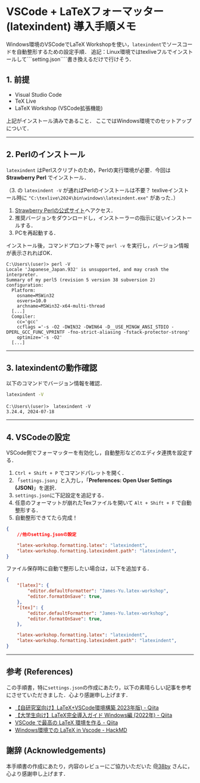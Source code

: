 # VSCode + LaTeXフォーマッター(latexindent) 導入手順メモ

Windows環境のVSCodeでLaTeX Workshopを使い，`latexindent`でソースコードを自動整形するための設定手順．
追記：Linux環境ではtexliveフルでインストールして```setting.json````書き換えるだけで行けそう．

## 1. 前提

- Visual Studio Code
- TeX Live
- LaTeX Workshop (VSCode拡張機能)

上記がインストール済みであること．
ここではWindows環境でのセットアップについて．

---

## 2. Perlのインストール

`latexindent` はPerlスクリプトのため，Perlの実行環境が必要．今回は **Strawberry Perl** でインストール．

（3. の ```latexindent -V``` が通ればPerlのインストールは不要？ texliveインストール時に ```"C:\texlive\2024\bin\windows\latexindent.exe"``` があった．）

1. [Strawberry Perlの公式サイト](http://strawberryperl.com/)へアクセス．
2. 推奨バージョンをダウンロードし，インストーラーの指示に従いインストールする．
3. PCを再起動する．

インストール後，コマンドプロンプト等で `perl -v` を実行し，バージョン情報が表示されればOK．

```text
C:\Users\(user)> perl -V
Locale 'Japanese_Japan.932' is unsupported, and may crash the interpreter.
Summary of my perl5 (revision 5 version 38 subversion 2) configuration:
  Platform:
    osname=MSWin32
    osvers=10.0
    archname=MSWin32-x64-multi-thread
  [...]
  Compiler:
    cc='gcc'
    ccflags ='-s -O2 -DWIN32 -DWIN64 -D__USE_MINGW_ANSI_STDIO -DPERL_GCC_FUNC_VPRINTF -fno-strict-aliasing -fstack-protector-strong'
    optimize='-s -O2'
  [...]
```
---

## 3. latexindentの動作確認

以下のコマンドでバージョン情報を確認．

```sh
latexindent -V
```

```text
C:\Users\(user)>　latexindent -V
3.24.4, 2024-07-18
```

---

## 4. VSCodeの設定

VSCode側でフォーマッターを有効化し，自動整形などのエディタ連携を設定する．

1. `Ctrl + Shift + P` でコマンドパレットを開く．
2. 「`settings.json`」と入力し，「**Preferences: Open User Settings (JSON)**」を選択．
3. `settings.json`に下記設定を追記する．
4. 任意のフォーマットが崩れたTexファイルを開いて `Alt + Shift + F` で自動整形する．
5. 自動整形できてたら完成！

```json
{
    //他のsetting.jsonの設定

    "latex-workshop.formatting.latex": "latexindent",
    "latex-workshop.formatting.latexindent.path": "latexindent",
}
```

ファイル保存時に自動で整形したい場合は，以下を追加する．
```json
{
    "[latex]": {
        "editor.defaultFormatter": "James-Yu.latex-workshop",
        "editor.formatOnSave": true,
    },
    "[tex]": {
        "editor.defaultFormatter": "James-Yu.latex-workshop",
        "editor.formatOnSave": true,
    },

    "latex-workshop.formatting.latex": "latexindent",
    "latex-workshop.formatting.latexindent.path": "latexindent",
}
```

---

## 参考 (References)

この手順書，特に`settings.json`の作成にあたり，以下の素晴らしい記事を参考にさせていただきました．心より感謝申し上げます．

- [【自研究室向け】LaTeX+VSCode環境構築 2023年版) - Qiita](https://qiita.com/fuku_uma/items/e5ad46125a9612320273)
- [【大学生向け】LaTeX完全導入ガイド Windows編 (2022年) - Qiita](https://qiita.com/passive-radio/items/623c9a35e86b6666b89e)
- [VSCode で最高の LaTeX 環境を作る - Qiita](https://qiita.com/rainbartown/items/d7718f12d71e688f3573)
- [Windows環境での LaTeX in Vscode - HackMD](https://hackmd.io/@w0htNoPRRV2reDrTZHL5_w/BkM-zbj-B)

## 謝辞 (Acknowledgements)

本手順書の作成にあたり，内容のレビューにご協力いただいた [@38by](https://github.com/38by) さんに，心より感謝申し上げます．

